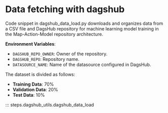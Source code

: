 # Data fetching with dagshub
Code snippet in dagshub_data_load.py downloads and organizes data from a CSV file and DagsHub repository for machine learning model training in the Map-Action-Model repository architecture.

**Environment Variables**:
   - `DAGSHUB_REPO_OWNER`: Owner of the repository.
   - `DAGSHUB_REPO`: Repository name.
   - `DATASOURCE_NAME`: Name of the datasource configured in DagsHub.

The dataset is divided as follows:
- **Training Data**: 70%
- **Validation Data**: 20%
- **Test Data**: 10%


::: steps.dagshub_utils.dagshub_data_load